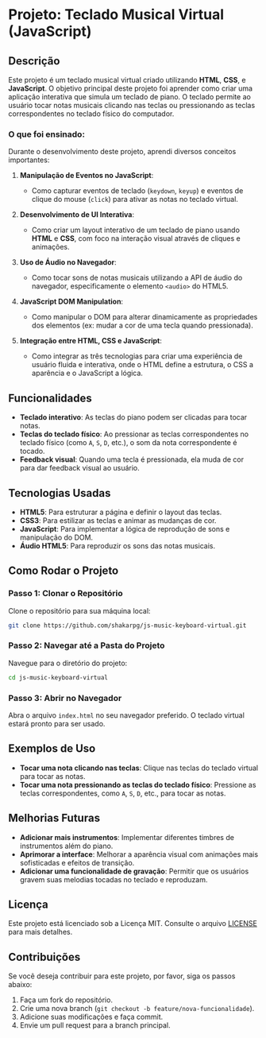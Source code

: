 # Projeto: Teclado Musical Virtual (JavaScript)

## Descrição
Este projeto é um teclado musical virtual criado utilizando **HTML**, **CSS**, e **JavaScript**. O objetivo principal deste projeto foi aprender como criar uma aplicação interativa que simula um teclado de piano. O teclado permite ao usuário tocar notas musicais clicando nas teclas ou pressionando as teclas correspondentes no teclado físico do computador.

### O que foi ensinado:
Durante o desenvolvimento deste projeto, aprendi diversos conceitos importantes:

1. **Manipulação de Eventos no JavaScript**:
   - Como capturar eventos de teclado (`keydown`, `keyup`) e eventos de clique do mouse (`click`) para ativar as notas no teclado virtual.
   
2. **Desenvolvimento de UI Interativa**:
   - Como criar um layout interativo de um teclado de piano usando **HTML** e **CSS**, com foco na interação visual através de cliques e animações.

3. **Uso de Áudio no Navegador**:
   - Como tocar sons de notas musicais utilizando a API de áudio do navegador, especificamente o elemento `<audio>` do HTML5.
   
4. **JavaScript DOM Manipulation**:
   - Como manipular o DOM para alterar dinamicamente as propriedades dos elementos (ex: mudar a cor de uma tecla quando pressionada).

5. **Integração entre HTML, CSS e JavaScript**:
   - Como integrar as três tecnologias para criar uma experiência de usuário fluida e interativa, onde o HTML define a estrutura, o CSS a aparência e o JavaScript a lógica.

## Funcionalidades
- **Teclado interativo**: As teclas do piano podem ser clicadas para tocar notas.
- **Teclas do teclado físico**: Ao pressionar as teclas correspondentes no teclado físico (como `A`, `S`, `D`, etc.), o som da nota correspondente é tocado.
- **Feedback visual**: Quando uma tecla é pressionada, ela muda de cor para dar feedback visual ao usuário.

## Tecnologias Usadas
- **HTML5**: Para estruturar a página e definir o layout das teclas.
- **CSS3**: Para estilizar as teclas e animar as mudanças de cor.
- **JavaScript**: Para implementar a lógica de reprodução de sons e manipulação do DOM.
- **Áudio HTML5**: Para reproduzir os sons das notas musicais.

## Como Rodar o Projeto

### Passo 1: Clonar o Repositório
Clone o repositório para sua máquina local:

```bash
git clone https://github.com/shakarpg/js-music-keyboard-virtual.git
````

### Passo 2: Navegar até a Pasta do Projeto

Navegue para o diretório do projeto:

```bash
cd js-music-keyboard-virtual
```

### Passo 3: Abrir no Navegador

Abra o arquivo `index.html` no seu navegador preferido. O teclado virtual estará pronto para ser usado.

## Exemplos de Uso

* **Tocar uma nota clicando nas teclas**: Clique nas teclas do teclado virtual para tocar as notas.
* **Tocar uma nota pressionando as teclas do teclado físico**: Pressione as teclas correspondentes, como `A`, `S`, `D`, etc., para tocar as notas.

## Melhorias Futuras

* **Adicionar mais instrumentos**: Implementar diferentes timbres de instrumentos além do piano.
* **Aprimorar a interface**: Melhorar a aparência visual com animações mais sofisticadas e efeitos de transição.
* **Adicionar uma funcionalidade de gravação**: Permitir que os usuários gravem suas melodias tocadas no teclado e reproduzam.

## Licença

Este projeto está licenciado sob a Licença MIT. Consulte o arquivo [LICENSE](LICENSE) para mais detalhes.

## Contribuições

Se você deseja contribuir para este projeto, por favor, siga os passos abaixo:

1. Faça um fork do repositório.
2. Crie uma nova branch (`git checkout -b feature/nova-funcionalidade`).
3. Adicione suas modificações e faça commit.
4. Envie um pull request para a branch principal.

```
